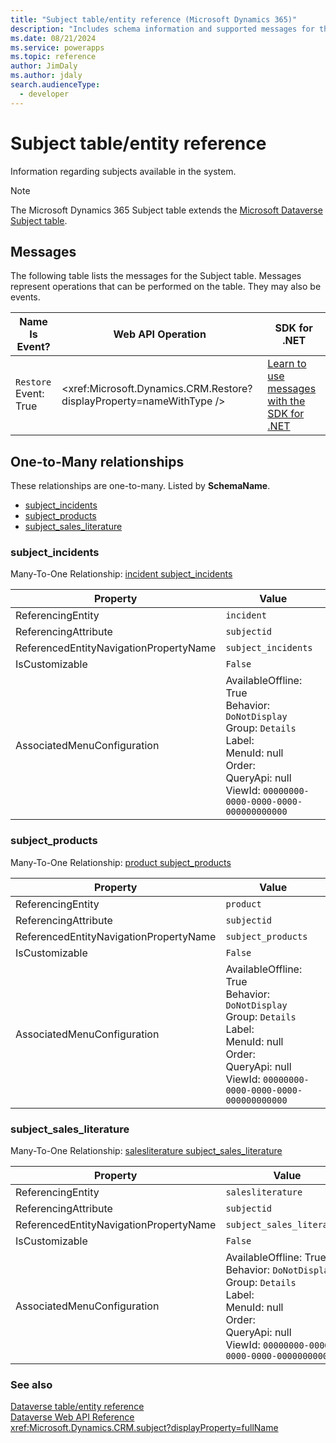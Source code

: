 ```yaml
---
title: "Subject table/entity reference (Microsoft Dynamics 365)"
description: "Includes schema information and supported messages for the Subject table/entity with Microsoft Dynamics 365."
ms.date: 08/21/2024
ms.service: powerapps
ms.topic: reference
author: JimDaly
ms.author: jdaly
search.audienceType: 
  - developer
---
```


# Subject table/entity reference

Information regarding subjects available in the system.

> [!NOTE]
> The Microsoft Dynamics 365 Subject table extends the [Microsoft Dataverse Subject table](/power-apps/developer/data-platform/reference/entities/subject).


## Messages

The following table lists the messages for the Subject table.
Messages represent operations that can be performed on the table. They may also be events.

| Name <br />Is Event? |Web API Operation |SDK for .NET |
| ---- | ----- |----- |
| `Restore`<br />Event: True |<xref:Microsoft.Dynamics.CRM.Restore?displayProperty=nameWithType /> |[Learn to use messages with the SDK for .NET](/power-apps/developer/data-platform/org-service/use-messages)|



## One-to-Many relationships

These relationships are one-to-many. Listed by **SchemaName**.

- [subject_incidents](#BKMK_subject_incidents)
- [subject_products](#BKMK_subject_products)
- [subject_sales_literature](#BKMK_subject_sales_literature)

### <a name="BKMK_subject_incidents"></a> subject_incidents

Many-To-One Relationship: [incident subject_incidents](incident.md#BKMK_subject_incidents)

|Property|Value|
|---|---|
|ReferencingEntity|`incident`|
|ReferencingAttribute|`subjectid`|
|ReferencedEntityNavigationPropertyName|`subject_incidents`|
|IsCustomizable|`False`|
|AssociatedMenuConfiguration|AvailableOffline: True<br />Behavior: `DoNotDisplay`<br />Group: `Details`<br />Label: <br />MenuId: null<br />Order: <br />QueryApi: null<br />ViewId: `00000000-0000-0000-0000-000000000000`|

### <a name="BKMK_subject_products"></a> subject_products

Many-To-One Relationship: [product subject_products](product.md#BKMK_subject_products)

|Property|Value|
|---|---|
|ReferencingEntity|`product`|
|ReferencingAttribute|`subjectid`|
|ReferencedEntityNavigationPropertyName|`subject_products`|
|IsCustomizable|`False`|
|AssociatedMenuConfiguration|AvailableOffline: True<br />Behavior: `DoNotDisplay`<br />Group: `Details`<br />Label: <br />MenuId: null<br />Order: <br />QueryApi: null<br />ViewId: `00000000-0000-0000-0000-000000000000`|

### <a name="BKMK_subject_sales_literature"></a> subject_sales_literature

Many-To-One Relationship: [salesliterature subject_sales_literature](salesliterature.md#BKMK_subject_sales_literature)

|Property|Value|
|---|---|
|ReferencingEntity|`salesliterature`|
|ReferencingAttribute|`subjectid`|
|ReferencedEntityNavigationPropertyName|`subject_sales_literature`|
|IsCustomizable|`False`|
|AssociatedMenuConfiguration|AvailableOffline: True<br />Behavior: `DoNotDisplay`<br />Group: `Details`<br />Label: <br />MenuId: null<br />Order: <br />QueryApi: null<br />ViewId: `00000000-0000-0000-0000-000000000000`|



### See also

[Dataverse table/entity reference](../about-entity-reference.md)  
[Dataverse Web API Reference](/power-apps/developer/data-platform/webapi/reference/about)   
<xref:Microsoft.Dynamics.CRM.subject?displayProperty=fullName>
